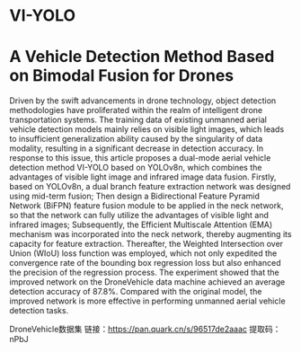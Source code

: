 # VI-YOLO
# A Vehicle Detection Method Based on  Bimodal Fusion for Drones
Driven by the swift advancements in drone technology, object detection methodologies have proliferated within the realm of intelligent drone transportation systems. The training data of existing unmanned aerial vehicle detection models mainly relies on visible light images, which leads to insufficient generalization ability caused by the singularity of data modality, resulting in a significant decrease in detection accuracy. In response to this issue, this article proposes a dual-mode aerial vehicle detection method VI-YOLO based on YOLOv8n, which combines the advantages of visible light image and infrared image data fusion. Firstly, based on YOLOv8n, a dual branch feature extraction network was designed using mid-term fusion; Then design a Bidirectional Feature Pyramid Network (BiFPN) feature fusion module to be applied in the neck network, so that the network can fully utilize the advantages of visible light and infrared images; Subsequently, the Efficient Multiscale Attention (EMA) mechanism was incorporated into the neck network, thereby augmenting its capacity for feature extraction. Thereafter, the Weighted Intersection over Union (WIoU) loss function was employed, which not only expedited the convergence rate of the bounding box regression loss but also enhanced the precision of the regression process. The experiment showed that the improved network on the DroneVehicle data machine achieved an average detection accuracy of 87.8%. Compared with the original model, the improved network is more effective in performing unmanned aerial vehicle detection tasks. 

DroneVehicle数据集
链接：https://pan.quark.cn/s/96517de2aaac
提取码：nPbJ
